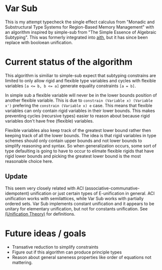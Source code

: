 # Var Sub
This is my attempt typecheck the single effect calculus from "Monadic and Substructural Type Systems for Region-Based Memory Management"
with an algorithm inspired by simple-sub from "The Simple Essence of Algebraic Subtyping".
This was formerly integrated into [aith](https://github.com/Superstar64/aith), but it has since been replace with booloean unification.

# Current status of the algorithm
This algorithm is similiar to simple-sub expect that subtyping constrains are limited to only allow rigid and flexible type variables
and cycles with flexible variables `[a <= b, b <= a]` generate equality constraints `[a = b]`.

In simple sub a flexible variable will never be in the lower bounds position of another flexible variable.
This is due to `constrain (Variable x) (Variable x')` prefering the `constrain (Variable x) e` case.
This means that flexible variables can only contain rigid variables in their lower bounds.
This makes preventing cycles (recursive types) easier to reason about because rigid variables don't have free (flexible) variables.

Flexible variables also keep track of the greatest lower bound rather then keeping track of all the lower bounds.
The idea is that rigid variables in type schemes should only contain upper bounds and not lower bounds to simplify reasoning and syntax.
So when generalization occurs, some sort of type defaulting is going to have to occur to elimate flexible rigids that have rigid lower bounds
and picking the greatest lower bound is the most reasonable choice here.  

## Update
This seem very closely related with ACI (associative-communative-idempotent) unification or just certain types of E-unification in general.
ACI unification works with semilattices, while Var Sub works with partially ordered sets.
Var Sub implements constant unification and it appears to be unitary for elementary unification, but not for constants unification.
See [(Unification Theory)](https://www.cs.bu.edu/fac/snyder/publications/UnifChapter.pdf) for definitions.

# Future ideas / goals
* Transative reduction to simplify constraints
* Figure out if this algorithm can produce principle types
* Reason about general saneness properties like order of equations not mattering.
